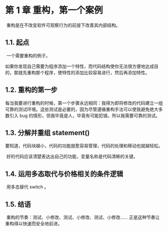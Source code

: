 # 第 1 章 重构，第一个案例

​		重构是在不改变软件可观察行为的前提下改善其内部结构。

## 1.1. 起点

​		一个需要重构的例子。

​		如果你发现自己需要为程序添加一个特性，而代码结构使你无法很方便地达成目的，那就先重构那个程序，使特性的添加比较容易进行，然后再添加特性。

## 1.2. 重构的第一步

​		每当我要进行重构的时候，第一个步骤永远相同：我得为即将修改的代码建立一组可靠的测试环境。这些测试是必要的，因为尽管遵循重构手法可以使我避免绝大多数引入 bug 的情形，但我毕竟是人，毕竟有可能犯错。所以我需要可靠的测试。

## 1.3. 分解并重组 statement()

​		要知道，代码块越小，代码的功能就愈容易管理，代码的处理和移动也就越轻松。

​		好的代码应该清楚表达出自己的功能，变量名称是代码清晰的关键。

## 1.4. 运用多态取代与价格相关的条件逻辑

​		用多态替代 switch 。

## 1.5. 结语

​		重构的节奏：测试、小修改、测试、小修改、测试、小修改...... 正是这种节奏让重构得以快速而安全地前进。

